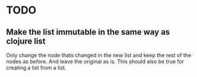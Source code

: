 # TODO

## Make the list immutable in the same way as clojure list

Only change the node thats changed in the new list and keep
the rest of the nodes as before. And leave the original as is.
This should also be true for creating a list from a list.
